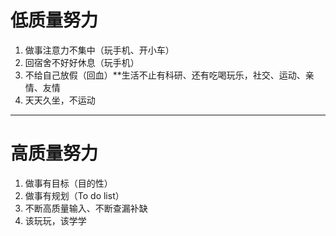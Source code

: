 # 低质量努力 
1. 做事注意力不集中（玩手机、开小车）
2. 回宿舍不好好休息（玩手机）
3. 不给自己放假（回血）**生活不止有科研、还有吃喝玩乐，社交、运动、亲情、友情
4. 天天久坐，不运动
---
# 高质量努力
1. 做事有目标（目的性）
2. 做事有规划（To do list）
3. 不断高质量输入、不断查漏补缺
4. 该玩玩，该学学